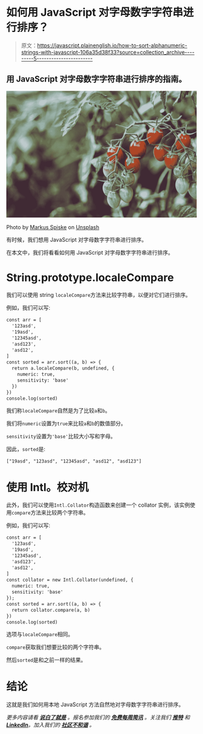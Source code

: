 # 如何用 JavaScript 对字母数字字符串进行排序？

> 原文：<https://javascript.plainenglish.io/how-to-sort-alphanumeric-strings-with-javascript-106a35d38f33?source=collection_archive---------5----------------------->

## 用 JavaScript 对字母数字字符串进行排序的指南。

![](img/51a5f381ab60a51a409ab8d3596d2d0a.png)

Photo by [Markus Spiske](https://unsplash.com/@markusspiske?utm_source=medium&utm_medium=referral) on [Unsplash](https://unsplash.com?utm_source=medium&utm_medium=referral)

有时候，我们想用 JavaScript 对字母数字字符串进行排序。

在本文中，我们将看看如何用 JavaScript 对字母数字字符串进行排序。

# String.prototype.localeCompare

我们可以使用 string `localeCompare`方法来比较字符串，以便对它们进行排序。

例如，我们可以写:

```
const arr = [
  '123asd',
  '19asd',
  '12345asd',
  'asd123',
  'asd12',
]
const sorted = arr.sort((a, b) => {
  return a.localeCompare(b, undefined, {
    numeric: true,
    sensitivity: 'base'
  })
})
console.log(sorted)
```

我们称`localeCompare`自然是为了比较`a`和`b`。

我们将`numeric`设置为`true`来比较`a`和`b`的数值部分。

`sensitivity`设置为`'base'`比较大小写和字母。

因此，`sorted`是:

```
["19asd", "123asd", "12345asd", "asd12", "asd123"]
```

# 使用 Intl。校对机

此外，我们可以使用`Intl.Collator`构造函数来创建一个 collator 实例，该实例使用`compare`方法来比较两个字符串。

例如，我们可以写:

```
const arr = [
  '123asd',
  '19asd',
  '12345asd',
  'asd123',
  'asd12',
]
const collator = new Intl.Collator(undefined, {
  numeric: true,
  sensitivity: 'base'
});
const sorted = arr.sort((a, b) => {
  return collator.compare(a, b)
})
console.log(sorted)
```

选项与`localeCompare`相同。

`compare`获取我们想要比较的两个字符串。

然后`sorted`是和之前一样的结果。

# 结论

这就是我们如何用本地 JavaScript 方法自然地对字母数字字符串进行排序。

*更多内容请看* [***说白了就是***](https://plainenglish.io/) *。报名参加我们的* [***免费每周简讯***](http://newsletter.plainenglish.io/) *。关注我们* [***推特***](https://twitter.com/inPlainEngHQ) *和*[***LinkedIn***](https://www.linkedin.com/company/inplainenglish/)*。加入我们的* [***社区不和谐***](https://discord.gg/GtDtUAvyhW) *。*
